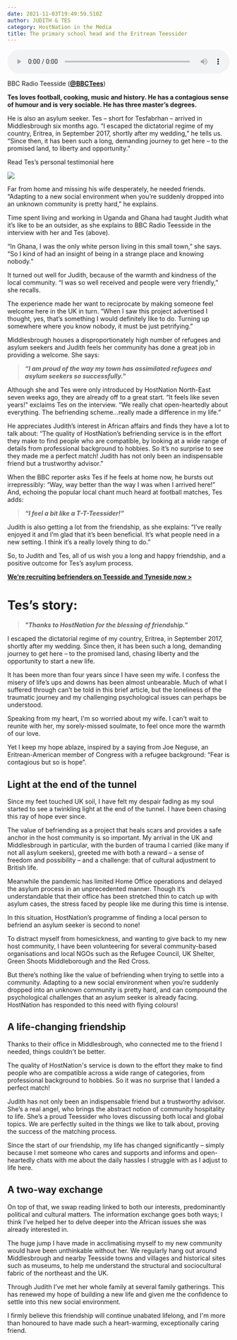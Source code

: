 ```yaml
---
date: 2021-11-03T19:49:59.510Z
author: JUDITH & TES
category: HostNation in the Media
title: The primary school head and the Eritrean Teessider
---
```

<audio controls="controls" style="width: 100%;">
  <source src="https://docs.google.com/uc?export=download&id=1QFvVqQAvUdn8tjxi3IUeleFe_rpBj0Z6">
</audio>

BBC Radio Teesside (**[@BBCTees](https://twitter.com/BBCTees)**)

**Tes loves football, cooking, music and history. He has a contagious sense of humour and is very sociable. He has three master’s degrees.**

He is also an asylum seeker. Tes ­– short for Tesfabrhan – arrived in Middlesbrough six months ago. “I escaped the dictatorial regime of my country, Eritrea, in September 2017, shortly after my wedding,” he tells us. “Since then, it has been such a long, demanding journey to get here – to the promised land, to liberty and opportunity.”

Read Tes’s personal testimonial here

![](/assets/judith-and-tes-new.jpg)

Far from home and missing his wife desperately, he needed friends. “Adapting to a new social environment when you’re suddenly dropped into an unknown community is pretty hard,” he explains.  

<!-- end -->

Time spent living and working in Uganda and Ghana had taught Judith what it’s like to be an outsider, as she explains to BBC Radio Teesside in the interview with her and Tes (above).

“In Ghana, I was the only white person living in this small town,” she says. “So I kind of had an insight of being in a strange place and knowing nobody.” 

It turned out well for Judith, because of the warmth and kindness of the local community. “I was so well received and people were very friendly,” she recalls.

The experience made her want to reciprocate by making someone feel welcome here in the UK in turn. “When I saw this project advertised I thought, yes, that’s something I would definitely like to do. Turning up somewhere where you know nobody, it must be just petrifying.”

Middlesbrough houses a disproportionately high number of refugees and asylum seekers and Judith feels her community has done a great job in providing a welcome. She says:

> ***“I am proud of the way my town has assimilated refugees and asylum seekers so successfully."***

Although she and Tes were only introduced by HostNation North-East seven weeks ago, they are already off to a great start. “It feels like seven years!” exclaims Tes on the interview. “We really chat open-heartedly about everything. The befriending scheme…really made a difference in my life.”

He appreciates Judith’s interest in African affairs and finds they have a lot to talk about: “The quality of HostNation’s befriending service is in the effort they make to find people who are compatible, by looking at a wide range of details from professional background to hobbies. So it’s no surprise to see they made me a perfect match! Judith has not only been an indispensable friend but a trustworthy advisor.”

When the BBC reporter asks Tes if he feels at home now, he bursts out irrepressibly: “Way, way better than the way I was when I arrived here!” And, echoing the popular local chant much heard at football matches, Tes adds:

> ***“I feel a bit like a T-T-Teessider!”***

Judith is also getting a lot from the friendship, as she explains: “I’ve really enjoyed it and I’m glad that it’s been beneficial. It’s what people need in a new setting. I think it’s a really lovely thing to do.”

So, to Judith and Tes, all of us wish you a long and happy friendship, and a positive outcome for Tes’s asylum process.

**[We’re recruiting befrienders on Teesside and Tyneside now >](https://www.hostnation.org.uk/befriend)**



# Tes’s story:

> ***"Thanks to HostNation for the blessing of friendship.”***

I escaped the dictatorial regime of my country, Eritrea, in September 2017, shortly after my wedding. Since then, it has been such a long, demanding journey to get here – to the promised land, chasing liberty and the opportunity to start a new life.

It has been more than four years since I have seen my wife. I confess the misery of life’s ups and downs has been almost unbearable. Much of what I suffered through can’t be told in this brief article, but the loneliness of the traumatic journey and my challenging psychological issues can perhaps be understood.

Speaking from my heart, I'm so worried about my wife. I can't wait to reunite with her, my sorely-missed soulmate, to feel once more the warmth of our love.

Yet I keep my hope ablaze, inspired by a saying from Joe Neguse, an Eritrean-American member of Congress with a refugee background: “Fear is contagious but so is hope”.

## **Light at the end of the tunnel**

Since my feet touched UK soil, I have felt my despair fading as my soul started to see a twinkling light at the end of the tunnel. I have been chasing this ray of hope ever since. 

The value of befriending as a project that heals scars and provides a safe anchor in the host community is so important. My arrival in the UK and Middlesbrough in particular, with the burden of trauma I carried (like many if not all asylum seekers), greeted me with both a reward – a sense of freedom and possibility – and a challenge: that of cultural adjustment to British life.

Meanwhile the pandemic has limited Home Office operations and delayed the asylum process in an unprecedented manner. Though it’s understandable that their office has been stretched thin to catch up with asylum cases, the stress faced by people like me during this time is intense.

In this situation, HostNation’s programme of finding a local person to befriend an asylum seeker is second to none! 

To distract myself from homesickness, and wanting to give back to my new host community, I have been volunteering for several community-based organisations and local NGOs such as the Refugee Council, UK Shelter, Green Shoots Middleborough and the Red Cross.

But there’s nothing like the value of befriending when trying to settle into a community. Adapting to a new social environment when you’re suddenly dropped into an unknown community is pretty hard, and can compound the psychological challenges that an asylum seeker is already facing. HostNation has responded to this need with flying colours!

## A life-changing friendship

Thanks to their office in Middlesbrough, who connected me to the friend I needed, things couldn't be better.

The quality of HostNation's service is down to the effort they make to find people who are compatible across a wide range of categories, from professional background to hobbies. So it was no surprise that I landed a perfect match! 

Judith has not only been an indispensable friend but a trustworthy advisor. She’s a real angel, who brings the abstract notion of community hospitality to life. She’s a proud Teessider who loves discussing both local and global topics. We are perfectly suited in the things we like to talk about, proving the success of the matching process.

Since the start of our friendship, my life has changed significantly – simply because I met someone who cares and supports and informs and open-heartedly chats with me about the daily hassles I struggle with as I adjust to life here.

## A two-way exchange

On top of that, we swap reading linked to both our interests, predominantly political and cultural matters. The information exchange goes both ways; I think I’ve helped her to delve deeper into the African issues she was already interested in.

The huge jump I have made in acclimatising myself to my new community would have been unthinkable without her. We regularly hang out around Middlesbrough and nearby Teesside towns and villages and historical sites such as museums, to help me understand the structural and sociocultural fabric of the northeast and the UK.

Through Judith I’ve met her whole family at several family gatherings. This has renewed my hope of building a new life and given me the confidence to settle into this new social environment.

I firmly believe this friendship will continue unabated lifelong, and I'm more than honoured to have made such a heart-warming, exceptionally caring friend.
